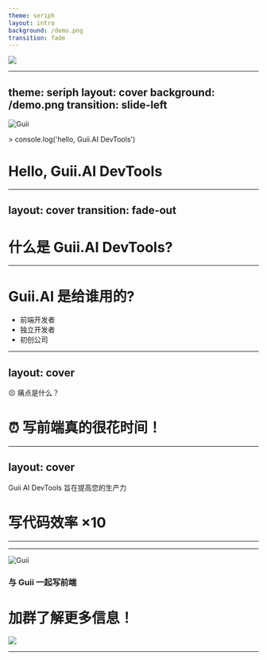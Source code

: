 ```yaml
---
theme: seriph
layout: intro
background: /demo.png
transition: fade
---
```


<img class="absolute inset-0 w-full h-full object-cover" src="/demo.png" />

---
theme: seriph
layout: cover
background: /demo.png
transition: slide-left
---

<div space-y-10 flex flex-col items-center>
  <div flex justify-center>
    <img src="/logo-guii.png" class="size-40" alt="Guii" />
  </div>
  <div p-5 bg="white/80" backdrop-blur-sm shadow-xl rounded-2xl text-black>
    <p class="!p-0 !m-0" text-left text-gray-7>
      > console.log('hello, Guii.AI DevTools')
    </p>
    <h1 class="!p-0 !m-0">
      Hello,
      <span class="font-900 bg-clip-text text-white/0 bg-gradient-to-rb from-green-400 to-blue-500">
        Guii.AI
      </span>
      DevTools
    </h1>
  </div>
</div>

---
layout: cover
transition: fade-out
---

<h1>
  什么是
  <span class="font-900 bg-clip-text text-white/0 bg-gradient-to-rb from-green-400 to-blue-500">
    Guii.AI
  </span>
  DevTools?
</h1>

---

# Guii.AI 是给谁用的?

<v-clicks>

- 前端开发者
- 独立开发者
- 初创公司

</v-clicks>

---
layout: cover
---

😣 痛点是什么？

<v-click>

# ⏰ 写前端真的很花时间！

</v-click>

---
layout: cover
---

<p text-gray-3>
Guii AI DevTools 旨在提高您的生产力
</p>

<h1 v-click>
  写代码效率
  <span class="font-900 bg-clip-text text-white/0 bg-gradient-to-rb from-green-400 to-blue-500">
  ×10
  </span>
</h1>

---

<SlidevVideo autoplay class="absolute inset-0" controls w="100%" h="100%">
  <source src="https://pub-02c0d9cf56bf494ca028e591af37bfb5.r2.dev/Guii-ai-devtools-demo.mp4" />
</SlidevVideo>

---

<div flex flex-col justify-center items-center gap-5>
  <div flex items-center gap-4>
    <img src="/logo-guii.png" class="size-25" alt="Guii" />
    <div space-y-3>
      <h3 class="!text-xl"><span bg-blue-3 text-black p-1 px-2>与 Guii 一起写前端</span></h3>
      <h1 text-white class="!text-white">加群了解更多信息！</h1>
    </div>
  </div>
  <div flex justify-center items-center>
    <div bg-white rounded-t-2xl>
      <img h-400px object-cover src="/qrc.png" />
    </div>
  </div>
</div>

---
